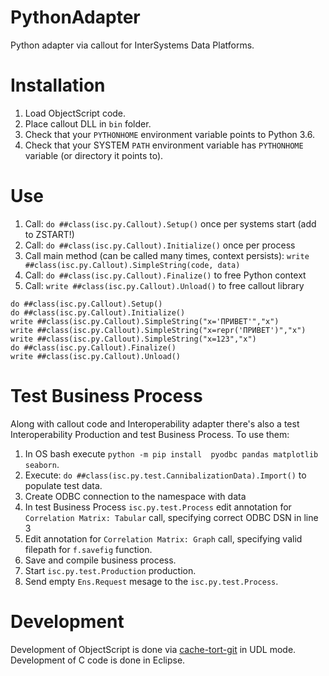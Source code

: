 # PythonAdapter
Python adapter via callout for InterSystems Data Platforms.

# Installation

1. Load ObjectScript code.
2. Place callout DLL in `bin` folder.
3. Check that your `PYTHONHOME` environment variable points to Python 3.6. 
4. Check that your SYSTEM `PATH` environment variable has `PYTHONHOME` variable (or directory it points to).

# Use

1. Call: `do ##class(isc.py.Callout).Setup()` once per systems start (add to ZSTART!)
2. Call: `do ##class(isc.py.Callout).Initialize()` once per process
3. Call main method (can be called many times, context persists): `write ##class(isc.py.Callout).SimpleString(code, data)`
4. Call: `do ##class(isc.py.Callout).Finalize()` to free Python context
5. Call: `write ##class(isc.py.Callout).Unload()` to free callout library

```
do ##class(isc.py.Callout).Setup() 
do ##class(isc.py.Callout).Initialize()
write ##class(isc.py.Callout).SimpleString("x='ПРИВЕТ'","x")
write ##class(isc.py.Callout).SimpleString("x=repr('ПРИВЕТ')","x")
write ##class(isc.py.Callout).SimpleString("x=123","x")
do ##class(isc.py.Callout).Finalize()
write ##class(isc.py.Callout).Unload()
```

# Test Business Process

Along with callout code and Interoperability adapter there's also a test Interoperability Production and test Business Process. To use them:

1. In OS bash execute `python -m pip install  pyodbc pandas matplotlib seaborn`. 
2. Execute: `do ##class(isc.py.test.CannibalizationData).Import()` to populate test data.
3. Create ODBC connection to the namespace with data
4. In test Business Process `isc.py.test.Process` edit annotation for `Correlation Matrix: Tabular` call, specifying correct ODBC DSN in line 3
5. Edit annotation for `Correlation Matrix: Graph` call, specifying valid filepath for `f.savefig` function.
6. Save and compile business process.
7. Start `isc.py.test.Production` production.
8. Send empty `Ens.Request` mesage to the `isc.py.test.Process`.



# Development

Development of ObjectScript is done via [cache-tort-git](https://github.com/MakarovS96/cache-tort-git) in UDL mode. 
Development of C code is done in Eclipse.
